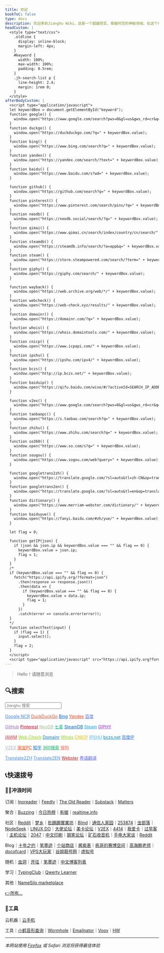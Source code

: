 ```yaml
---
title: 欢迎
bookToC: false
type: docs
description: 欢迎来到Jianghu Wiki，这是一个超越现实、穿越时空的神秘领域。在这个奇幻的数字世界中，你将遇见艺术的魔法、冲浪的禅意和工具的奇妙力量。探索生活服务的未知领域，体验应用软件的超凡能力，掌握云与建站的秘术。在数字生活的迷雾中，商业公司的服务协议成为神秘的咒文，项目说明隐藏着无尽的可能性。填饱肚子的心得、酱汁配料的秘方、煮速冻水饺的魔法步骤，让你在食物的领域掌握无限力量。而在笔记的世界里，Adobe Indesign、Git等工具的知识将引领你穿越虚幻的网络空间。快来开启这段超现实的冒险之旅吧！最佳体验请使用Firefox或Safari浏览器，让你的探索之旅更加神秘莫测。
headCustom: |
  <style type="text/css">
    .oldline {
      display: inline-block;
      margin-left: 4px;
    }
    #keyword {
      width: 100%;
      max-width: 100%;
      padding: 0.5rem; 
    }
    .jh-search-list p {
      line-height: 2.4;
      margin: 1rem 0;
    }
  </style>
afterBodyCustom: |
  <script type="application/javascript">
  let keywordBox = document.getElementById("keyword");
  function google() {
    window.open("https://www.google.com/search?pws=0&gl=us&gws_rd=cr&q=" + keywordBox.value);
  }
  function duckgo() {
    window.open("https://duckduckgo.com/?q=" + keywordBox.value);
  }
  function bing() {
    window.open("https://www.bing.com/search?q=" + keywordBox.value);
  }
  function yandex() {
    window.open("https://yandex.com/search/?text=" + keywordBox.value);
  }
  function baidu() {
    window.open("https://www.baidu.com/s?wd=" + keywordBox.value);
  }

  function github() {
    window.open("https://github.com/search?q=" + keywordBox.value);
  }
  function pinterest() {
    window.open("https://www.pinterest.com/search/pins/?q=" + keywordBox.value);
  }
  function neodb() {
    window.open("https://neodb.social/search/?q=" + keywordBox.value);
  }
  function qimai() {
    window.open("https://www.qimai.cn/search/index/country/cn/search/" + keywordBox.value);
  }
  function steamdb() {
    window.open("https://steamdb.info/search/?a=app&q=" + keywordBox.value);
  }
  function steam() {
    window.open("https://store.steampowered.com/search/?term=" + keywordBox.value);
  }
  function giphy() {
    window.open("https://giphy.com/search/" + keywordBox.value);
  }

  function wayback() {
    window.open("https://web.archive.org/web/*/" + keywordBox.value);
  }
  function webcheck() {
    window.open("https://web-check.xyz/results/" + keywordBox.value);
  }
  function domainr() {
    window.open("https://domainr.com/?q=" + keywordBox.value);
  }
  function whois() {
    window.open("https://whois.domaintools.com/" + keywordBox.value);
  }
  function cnicp() {
    window.open("https://www.icpapi.com/" + keywordBox.value);
  }
  function ipshu() {
    window.open("https://ipshu.com/ipv4/" + keywordBox.value);
  }
  function bczs() {
    window.open("http://ip.bczs.net/" + keywordBox.value);
  }
  function baiduip() {
    window.open("https://qifu.baidu.com/wise/#/?activeId=SEARCH_IP_ADDRESS&ip=" + keywordBox.value);
  }

  function v2ex() {
    window.open("https://www.google.com/search?pws=0&gl=us&gws_rd=cr&q=site:v2ex.com/t+" + keywordBox.value);
  }
  function taobaopc() {
    window.open("https://s.taobao.com/search?q=" + keywordBox.value);
  }
  function zhihu() {
    window.open("https://www.zhihu.com/search?q=" + keywordBox.value);
  }
  function so360() {
    window.open("https://www.so.com/s?q=" + keywordBox.value);
  }
  function sougou() {
    window.open("https://www.sogou.com/web?query=" + keywordBox.value);
  }

  function googletrans2zh() {
    window.open("https://translate.google.com/?sl=auto&tl=zh-CN&op=translate&text=" + keywordBox.value);
  }
  function googletrans2en() {
    window.open("https://translate.google.com/?sl=auto&tl=en&op=translate&text=" + keywordBox.value);
  }
  function dictionary() {
    window.open("https://www.merriam-webster.com/dictionary/" + keywordBox.value);
  }
  function baiduyue() {
    window.open("https://fanyi.baidu.com/#zh/yue/" + keywordBox.value);
  }

  let flag = 0;

  function getIP(json) {
    if (json && json.ip && keywordBox.value === "" && flag == 0) {
      keywordBox.value = json.ip;
      flag = 1;
    }
  }
  /*
  if (keywordBox.value === "" && flag == 0) {
    fetch("https://api.ipify.org/?format=json")
      .then(response => response.json())
      .then(data => {
        if (keywordBox.value === "" && flag == 0) {
          keywordBox.value = data.ip;
          flag = 1;
        }
      })
      .catch(error => console.error(error));
  }
  */
  function selectText(input) {
    if (flag == 1) {
      input.select();
    }
    flag = 2;
  }
  </script>
  <script type="application/javascript" src="https://api.ipify.org?format=jsonp&callback=getIP"></script>
---
```


> Hello！请随意浏览

## 🔍搜索

<div class="book-search jh-search" style="margin-bottom: 0.5rem;">
  <input type="text" id="keyword" name="keyword" placeholder="Jianghu 搜索" aria-label="搜索" onclick="selectText(this)"/>
  <div class="jh-search-list">
    <p>
      <a href="#" class="book-btn" onclick="google()" style="color: #4285f4;">Google NCR</a>
      <a href="#" class="book-btn" onclick="duckgo()" style="color: #de5833;">DuckDuckGo</a>
      <a href="#" class="book-btn" onclick="bing()" style="color: #0060df;">Bing</a>
      <a href="#" class="book-btn" onclick="yandex()" style="color: #fc3f1d;">Yandex</a>
      <a href="#" class="book-btn" onclick="baidu()" style="color: #4e6ef2;">百度</a>
    </p>
    <p>
      <a href="#" class="book-btn" onclick="github()" style="color: #9370c6;">GitHub</a>
      <a href="#" class="book-btn" onclick="pinterest()" style="color: #e60023;">Pinterest</a>
      <a href="#" class="book-btn" onclick="neodb()" style="color: #a3c095;">NeoDB</a>
      <a href="#" class="book-btn" onclick="qimai()" style="color: #02b389;">七麦</a>
      <a href="#" class="book-btn" onclick="steamdb()" style="color: #0366d6;">SteamDB</a>
      <a href="#" class="book-btn" onclick="steam()" style="color: #1a9fff;">Steam</a>
      <a href="#" class="book-btn" onclick="giphy()" style="color: #9933ff;">GIPHY</a>
    </p>
    <p>
      <a href="#" class="book-btn" onclick="wayback()" style="color: #d5383f;">IAWM</a>
      <a href="#" class="book-btn" onclick="webcheck()" style="color: #94D512;">Web Check</a>
      <a href="#" class="book-btn" onclick="domainr()" style="color: #117ec8;">Domainr</a>
      <a href="#" class="book-btn" onclick="whois()" style="color: #91d117;">Whois</a>
      <a href="#" class="book-btn" onclick="cnicp()" style="color: #e6bd04;">CNICP</a>
      <a href="#" class="book-btn" onclick="ipshu()" style="color: #50b8fe;">IPSHU</a>
      <a href="#" class="book-btn" onclick="bczs()" style="color: #0088cc;">bczs.net</a>
      <a href="#" class="book-btn" onclick="baiduip()" style="color: #2469f3;">百度IP</a>
    </p>
    <p>
      <a href="#" class="book-btn" onclick="v2ex()" style="color: #aab0c6;">V2EX</a>
      <a href="#" class="book-btn" onclick="taobaopc()" style="color: #ff4400;">淘宝PC</a>
      <a href="#" class="book-btn" onclick="zhihu()" style="color: #056de8;">知乎</a>
      <a href="#" class="book-btn" onclick="so360()" style="color: #0fb264;">360搜索</a>
      <a href="#" class="book-btn" onclick="sougou()" style="color: #fd6853;">搜狗</a>
    </p>
    <p>
      <a href="#" class="book-btn" onclick="googletrans2zh()" style="color: #4b8bf5;">Translate2ZH</a>
      <a href="#" class="book-btn" onclick="googletrans2en()" style="color: #4b8bf5;">Translate2EN</a>
      <a href="#" class="book-btn" onclick="dictionary()" style="color: #d71920;">Webster</a>
      <a href="#" class="book-btn" onclick="baiduyue()" style="color: #5a62ff;">粤语翻译</a>
    </p>
  </div>
</div>

## 📞快速拨号

### 🏄‍♀️冲浪时间

订阅<span class="oldline">｜</span>[Inoreader](https://www.inoreader.com/)<span class="oldline">｜</span>[Feedly](https://feedly.com/i/my)<span class="oldline">｜</span>[The Old Reader](https://theoldreader.com)<span class="oldline">｜</span>[Substack](https://substack.com/home)<span class="oldline">｜</span>[Matters](https://matters.town/)

聚合<span class="oldline">｜</span>[Buzzing](https://www.buzzing.cc/)<span class="oldline">｜</span>[今日热榜](https://tophub.today/)<span class="oldline">｜</span>[有据](https://chinafactcheck.com/)<span class="oldline">｜</span>[realtime.info](http://realtime.info/)

社区<span class="oldline">｜</span>[Reddit](https://www.reddit.com/)<span class="oldline">｜</span>[梦乡](http://yume.ly/)<span class="oldline">｜</span>[批踢踢實業坊](https://www.ptt.cc/bbs/hotboards.html)<span class="oldline">｜</span>[Blind](https://www.teamblind.com/)<span class="oldline">｜</span>[通信人家园](https://www.txrjy.com/forum.php)<span class="oldline">｜</span>[253874](https://www.253874.net)<span class="oldline">｜</span>[虫部落](https://www.chongbuluo.com/)<span class="oldline">｜</span>[NodeSeek](https://www.nodeseek.com/)<span class="oldline">｜</span>[LINUX DO](https://linux.do/latest)<span class="oldline">｜</span>[大佬论坛](https://dalao.net/)<span class="oldline">｜</span>[美卡论坛](https://www.uscardforum.com/top?period=daily)<span class="oldline">｜</span>[V2EX](https://www.v2ex.com/changes)<span class="oldline">｜</span>[4414](https://www.4414.cn/)<span class="oldline">｜</span>[我爱卡](https://bbs.51credit.com/)<span class="oldline">｜</span>[过早客](https://www.guozaoke.com/?tab=latest)<span class="oldline">｜</span>[主机论坛](https://hostloc.com/misc.php?mod=ranklist)<span class="oldline">｜</span>[2047](https://2047.one/)<span class="oldline">｜</span>[中文印刷](https://www.cnprint.org/bbs/index.php)<span class="oldline">｜</span>[钢笔论坛](http://www.penbbs.com/forum.php)<span class="oldline">｜</span>[矿石收音机](http://www.crystalradio.cn/forum.php?mod=guide&view=hot)<span class="oldline">｜</span>[手电大家谈](https://www.shoudian.org/forum.php?mod=guide&view=newthread)<span class="oldline"><span class="oldline">｜</span>[Reddit](https://www.reddit.com/)<span class="oldline">

Blog<span class="oldline">｜</span>[十年之约](https://www.foreverblog.cn/feeds.html)<span class="oldline">｜</span>[笔墨迹](https://blogscn.fun/)<span class="oldline">｜</span>[个站商店](https://storeweb.cn/rss)<span class="oldline">｜</span>[酱紫表](https://qust.me/)<span class="oldline">｜</span>[栋哥的赛博空间](https://liuyandong.com/)<span class="oldline">｜</span>[高海鹏老师](https://www.gaohaipeng.com/)<span class="oldline">｜</span>[docofcard](https://docofcard.com/)<span class="oldline">｜</span>[VPS大玩家](https://www.vpsdawanjia.com/)<span class="oldline">｜</span>[谷姐靓号网](https://www.goojie.eu/)<span class="oldline">｜</span>[虚拟号](https://xunihao.net/)

随机<span class="oldline">｜</span>[虫洞](https://foreverblog.cn/go.html)<span class="oldline">｜</span>[开往](https://www.travellings.cn/go.html)<span class="oldline">｜</span>[笔墨迹](https://blogscn.fun/random.html)<span class="oldline">｜</span>[中文博客列表](https://zhblogs.ohyee.cc/go)

学习<span class="oldline">｜</span>[TypingClub](https://www.typingclub.com/sportal/program-3.game)<span class="oldline">｜</span>[Qwerty Learner](https://qwerty.kaiyi.cool/)

其他<span class="oldline">｜</span>[NameSilo marketplace](https://www.namesilo.com/Marketplace)

[👉所有…](/fav/surf/)

### 🔨工具

云机器<span class="oldline">｜</span>[云手机](https://cloudphoneh5.buy.139.com/#/cloudphone)

工具<span class="oldline">｜</span>[小鹤音形查询](http://react.xhup.club/search)<span class="oldline">｜</span>[Wormhole](https://wormhole.app/)<span class="oldline">｜</span>[Emailnator](https://www.emailnator.com/)<span class="oldline">｜</span>[Voov](https://voovmeeting.com/regist-email.html)｜</span>[HW](https://id1.cloud.huawei.com/CAS/portal/userRegister/regbyphone.html)

---

*本网站使用 [Firefox](/note/firefox-font-fallback/) 或 Safari 浏览将获得最佳体验*